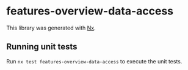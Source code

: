# features-overview-data-access

This library was generated with [Nx](https://nx.dev).

## Running unit tests

Run `nx test features-overview-data-access` to execute the unit tests.
